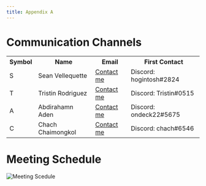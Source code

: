 ```yaml
---
title: Appendix A
---
```


# Communication Channels 
<table>
  <tr>
    <th>Symbol</th>
    <th>Name</th>
    <th>Email</th>
    <th>First Contact</th>
  </tr>
  <tr>
    <td>
     S
    </td>
    <td>
     Sean Vellequette
    </td>
    <td>
     <a href=mailto:“svellequ@asu.edu”>Contact me</a>
    </td>
      <td>
     Discord: hogintosh#2824
    </td>
  </tr>
   </tr>
  <tr>
    <td>
     T
    </td>
    <td>
      Tristin Rodriguez
    </td>
    <td>
     <a href=mailto:“tsrodri3@asu.edu”>Contact me</a>
    </td>
      <td>
      Discord: Tristin#0515
    </td>
  </tr>
    <tr>
    <td>
      A
    </td>
    <td>
      Abdirahamn Aden
    </td>
    <td>
      <a href=mailto:“aaden10@asu.edu”>Contact me</a>
    </td>
      <td>
      Discord: ondeck22#5675
    </td>
  </tr>
   </tr>
    <tr>
    <td>
      C
    </td>
    <td>
     Chach Chaimongkol
    </td>
    <td>
       <a href=mailto:“cchaimon@asu.edu”>Contact me</a>
    </td>
      <td>
     Discord: chach#6546
    </td>
  </tr>
   </tr>
</table>

# Meeting Schedule
![Meeting Scedule](/)
